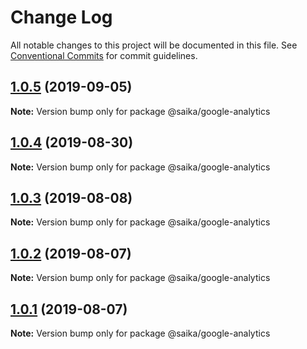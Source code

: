 # Change Log

All notable changes to this project will be documented in this file.
See [Conventional Commits](https://conventionalcommits.org) for commit guidelines.

## [1.0.5](https://github.com/evillt/saika/compare/@saika/google-analytics@1.0.4...@saika/google-analytics@1.0.5) (2019-09-05)

**Note:** Version bump only for package @saika/google-analytics

## [1.0.4](https://github.com/evillt/saika/compare/@saika/google-analytics@1.0.3...@saika/google-analytics@1.0.4) (2019-08-30)

**Note:** Version bump only for package @saika/google-analytics

## [1.0.3](https://github.com/evillt/saika/compare/@saika/google-analytics@1.0.2...@saika/google-analytics@1.0.3) (2019-08-08)

**Note:** Version bump only for package @saika/google-analytics

## [1.0.2](https://github.com/evillt/saika/compare/@saika/google-analytics@1.0.1...@saika/google-analytics@1.0.2) (2019-08-07)

**Note:** Version bump only for package @saika/google-analytics

## [1.0.1](https://github.com/evillt/saika/compare/@saika/google-analytics@1.0.0...@saika/google-analytics@1.0.1) (2019-08-07)

**Note:** Version bump only for package @saika/google-analytics
